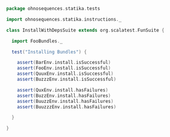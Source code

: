 
```scala
package ohnosequences.statika.tests

import ohnosequences.statika.instructions._

class InstallWithDepsSuite extends org.scalatest.FunSuite {

  import FooBundles._

  test("Installing Bundles") {

    assert(BarEnv.install.isSuccessful)
    assert(FooEnv.install.isSuccessful)
    assert(QuuxEnv.install.isSuccessful)
    assert(BuzzzEnv.install.isSuccessful)

    assert(QuxEnv.install.hasFailures)
    assert(BuzzEnv.install.hasFailures)
    assert(BuuzzEnv.install.hasFailures)
    assert(BuuzzzEnv.install.hasFailures)

  }

}

```




[main/scala/ohnosequences/statika/Bundles.scala]: ../../main/scala/ohnosequences/statika/Bundles.scala.md
[main/scala/ohnosequences/statika/Instructions.scala]: ../../main/scala/ohnosequences/statika/Instructions.scala.md
[test/scala/BundleTest.scala]: BundleTest.scala.md
[test/scala/InstallWithDepsSuite.scala]: InstallWithDepsSuite.scala.md
[test/scala/InstallWithDepsSuite_Aux.scala]: InstallWithDepsSuite_Aux.scala.md
[test/scala/instructions.scala]: instructions.scala.md